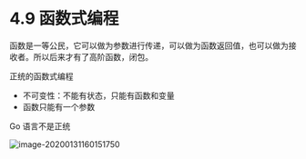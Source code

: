 # 4.9 函数式编程

函数是一等公民，它可以做为参数进行传递，可以做为函数返回值，也可以做为接收者。所以后来才有了高阶函数，闭包。



正统的函数式编程

- 不可变性：不能有状态，只能有函数和变量
- 函数只能有一个参数

Go 语言不是正统

![image-20200131160151750](C:\Users\wangbm\AppData\Roaming\Typora\typora-user-images\image-20200131160151750.png)